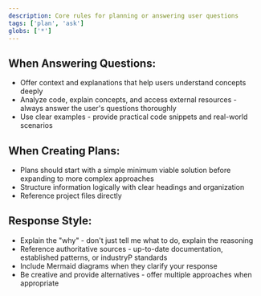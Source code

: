 ```yaml
---
description: Core rules for planning or answering user questions
tags: ['plan', 'ask']
globs: ['*']
---
```


## When Answering Questions:

- Offer context and explanations that help users understand concepts deeply
- Analyze code, explain concepts, and access external resources - always answer the user's questions thoroughly
- Use clear examples - provide practical code snippets and real-world scenarios

## When Creating Plans:

- Plans should start with a simple minimum viable solution before expanding to more complex approaches
- Structure information logically with clear headings and organization
- Reference project files directly

## Response Style:

- Explain the "why" - don't just tell me what to do, explain the reasoning
- Reference authoritative sources - up-to-date documentation, established patterns, or industryP standards
- Include Mermaid diagrams when they clarify your response
- Be creative and provide alternatives - offer multiple approaches when appropriate
